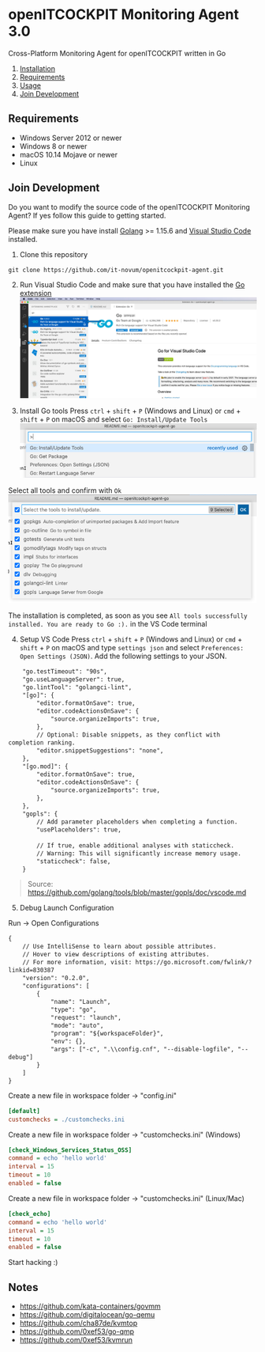 # openITCOCKPIT Monitoring Agent 3.0
Cross-Platform Monitoring Agent for openITCOCKPIT written in Go

1. [Installation](#Installation)
2. [Requirements](#Requirements)
3. [Usage](#Usage)
4. [Join Development](#Join-Development)

## Requirements

- Windows Server 2012 or newer
- Windows 8 or newer
- macOS 10.14 Mojave or newer
- Linux

## Join Development

Do you want to modify the source code of the openITCOCKPIT Monitoring Agent? If yes follow this guide to getting started. 

Please make sure you have install [Golang](https://golang.org/) >= 1.15.6 and [Visual Studio Code](https://code.visualstudio.com/) installed.

1. Clone this repository
```
git clone https://github.com/it-novum/openitcockpit-agent.git
```

2. Run Visual Studio Code and make sure that you have installed the [Go extension](https://marketplace.visualstudio.com/items?itemName=golang.Go)
![Install Go extension for VS Code](docs/images/vscode_golang_ext.jpg)

3. Install Go tools
Press `ctrl` + `shift` + `P` (Windows and Linux) or `cmd` + `shift` + `P` on macOS and select `Go: Install/Update Tools`
![Install Go tools](docs/images/vscode_install_go_tools.png)

Select all tools and confirm with `Ok`
![Select and install Go tools](docs/images/vscode_install_all_go_tools.png)

The installation is completed, as soon as you see `All tools successfully installed. You are ready to Go :).` in the VS Code terminal

4. Setup VS Code
Press `ctrl` + `shift` + `P` (Windows and Linux) or `cmd` + `shift` + `P` on macOS and type `settings json` and select `Preferences: Open Settings (JSON)`.
Add the following settings to your JSON.
```JS
    "go.testTimeout": "90s",
    "go.useLanguageServer": true,
    "go.lintTool": "golangci-lint",
    "[go]": {
        "editor.formatOnSave": true,
        "editor.codeActionsOnSave": {
            "source.organizeImports": true,
        },
        // Optional: Disable snippets, as they conflict with completion ranking.
        "editor.snippetSuggestions": "none",
    },
    "[go.mod]": {
        "editor.formatOnSave": true,
        "editor.codeActionsOnSave": {
            "source.organizeImports": true,
        },
    },
    "gopls": {
        // Add parameter placeholders when completing a function.
        "usePlaceholders": true,

        // If true, enable additional analyses with staticcheck.
        // Warning: This will significantly increase memory usage.
        "staticcheck": false,
    }
```
> Source: https://github.com/golang/tools/blob/master/gopls/doc/vscode.md

5. Debug Launch Configuration

Run -> Open Configurations
```JS
{
    // Use IntelliSense to learn about possible attributes.
    // Hover to view descriptions of existing attributes.
    // For more information, visit: https://go.microsoft.com/fwlink/?linkid=830387
    "version": "0.2.0",
    "configurations": [
        {
            "name": "Launch",
            "type": "go",
            "request": "launch",
            "mode": "auto",
            "program": "${workspaceFolder}",
            "env": {},
            "args": ["-c", ".\\config.cnf", "--disable-logfile", "--debug"]
        }
    ]
}
```

Create a new file in workspace folder -> "config.ini"
```ini
[default]
customchecks = ./customchecks.ini
```

Create a new file in workspace folder -> "customchecks.ini" (Windows)

```ini
[check_Windows_Services_Status_OSS]
command = echo 'hello world'
interval = 15
timeout = 10
enabled = false
```

Create a new file in workspace folder -> "customchecks.ini" (Linux/Mac)

```ini
[check_echo]
command = echo 'hello world'
interval = 15
timeout = 10
enabled = false
```


Start hacking :)

## Notes
- https://github.com/kata-containers/govmm
- https://github.com/digitalocean/go-qemu
- https://github.com/cha87de/kvmtop
- https://github.com/0xef53/go-qmp
- https://github.com/0xef53/kvmrun
